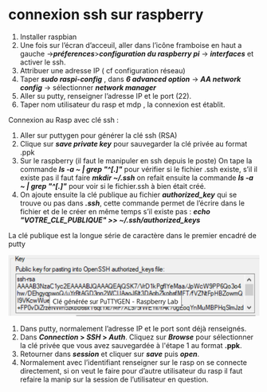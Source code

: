 # connexion ssh sur raspberry

1. Installer raspbian
2. Une fois sur l’écran d’acceuil, aller dans l’icône framboise en haut a gauche ->***préferences***>***configuration du raspberry pi*** -> ***interfaces*** et activer le ssh.
3. Attribuer une adresse IP ( cf configuration réseau)
4. Taper ***sudo raspi-config*** , dans ***6 advanced option*** -> ***AA network config*** -> sélectionner ***network manager***
5. Aller su putty, renseigner l’adresse IP et le port (22).
6. Taper nom utilisateur du rasp et mdp , la connexion est établit.

Connexion au Rasp avec clé ssh :

1. Aller sur puttygen pour générer la clé ssh (RSA)
2. Clique sur ***save private key*** pour sauvegarder la clé privée au format .ppk
3. Sur le raspberry (il faut le manipuler en ssh depuis le poste) On tape la commande ***ls -a ~ | grep "^[.]"*** pour vérifier si le fichier .ssh existe, s’il il existe pas il faut faire ***mkdir ~/.ssh*** on refait ensuite la commande ***ls -a ~ | grep "^[.]"*** pour voir si le fichier.ssh à bien était créé.
4. On ajoute ensuite la clé publique au fichier ***authorized_key*** qui se trouve ou pas dans ***.ssh***, cette commande permet de l’écrire dans le fichier et de le créer en même temps s’il existe pas : ***echo "VOTRE_CLE_PUBLIQUE" >> ~/.ssh/authorized_keys***

La clé publique est la longue série de caractère dans le premier encadré de putty

![image1.png](image1.png)

1. Dans putty, normalement l’adresse IP et le port sont déjà renseignés.
2. Dans ***Connection* > *SSH* > *Auth***. Cliquez sur ***Browse*** pour sélectionner la clé privée que vous avez sauvegardée à l'étape 1 au format **.ppk**.
3. Retourner dans ***session*** et cliquer sur ***save*** puis ***open***.
4. Normalement avec l’identifiant renseigner sur le rasp on se connecte directement, si on veut le faire pour d’autre utilisateur du rasp il faut refaire la manip sur la session de l’utilisateur en question.